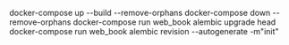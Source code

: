 docker-compose up --build --remove-orphans
docker-compose down --remove-orphans
docker-compose run web_book alembic upgrade head
docker-compose run web_book alembic revision --autogenerate -m"init"